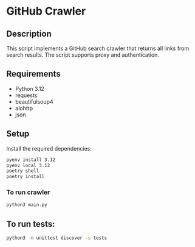 # GitHub Crawler

## Description

This script implements a GitHub search crawler that returns all links from search results. The script supports proxy and authentication.

## Requirements

- Python 3.12
- requests
- beautifulsoup4
- aiohttp
- json

## Setup

Install the required dependencies:
```bash
pyenv install 3.12
pyenv local 3.12
poetry shell
poetry install
```

### To run crawler

```bash
python3 main.py
```

## To run tests:

```bash
python3 -m unittest discover -s tests
```